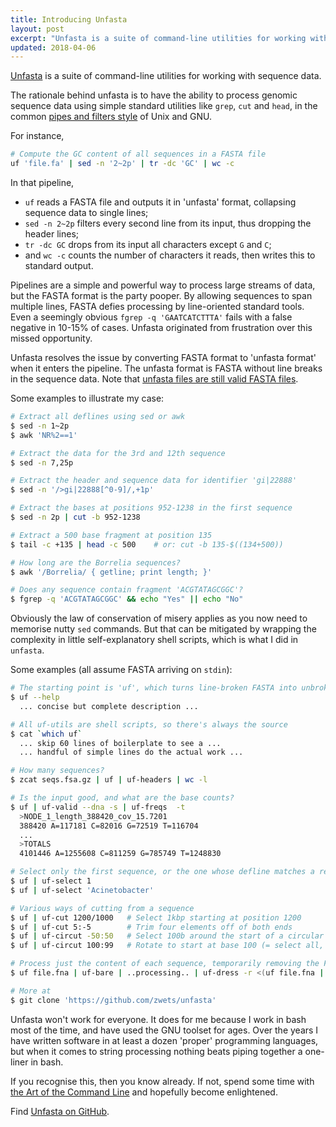 ```yaml
---
title: Introducing Unfasta 
layout: post
excerpt: "Unfasta is a suite of command-line utilities for working with sequence data.  The rationale behind unfasta is to have the ability to process genomic sequence data using simple standard utilities, in the common pipes and filters style of Unix and GNU."
updated: 2018-04-06
---
```


[Unfasta](http://github.com/zwets/unfasta) is a suite of command-line utilities for working with sequence data.

The rationale behind unfasta is to have the ability to process genomic sequence data using simple standard utilities like `grep`, `cut` and `head`, in the common [pipes and filters style](http://www.dossier-andreas.net/software_architecture/pipe_and_filter.html) of Unix and GNU.

For instance,

```bash
# Compute the GC content of all sequences in a FASTA file
uf 'file.fa' | sed -n '2~2p' | tr -dc 'GC' | wc -c
```

In that pipeline,

* `uf` reads a FASTA file and outputs it in 'unfasta' format, collapsing sequence data to single lines;
* `sed -n 2~2p` filters every second line from its input, thus dropping the header lines;
* `tr -dc GC` drops from its input all characters except `G` and `C`;
* and `wc -c` counts the number of characters it reads, then writes this to standard output.

Pipelines are a simple and powerful way to process large streams of data, but the FASTA format is the party pooper.  By allowing sequences to span multiple lines, FASTA defies processing by line-oriented standard tools.  Even a seemingly obvious `fgrep -q 'GAATCATCTTTA'` fails with a false negative in 10-15% of cases.  Unfasta originated from frustration over this missed opportunity.

Unfasta resolves the issue by converting FASTA format to 'unfasta format' when it enters the pipeline.  The unfasta format is FASTA without line breaks in the sequence data.  Note that [unfasta files are still valid FASTA files](https://github.com/zwets/unfasta/blob/master/README.md#unfasta-is-fasta).

Some examples to illustrate my case:

```bash
# Extract all deflines using sed or awk
$ sed -n 1~2p
$ awk 'NR%2==1'

# Extract the data for the 3rd and 12th sequence
$ sed -n 7,25p

# Extract the header and sequence data for identifier 'gi|22888'
$ sed -n '/>gi|22888[^0-9]/,+1p'

# Extract the bases at positions 952-1238 in the first sequence
$ sed -n 2p | cut -b 952-1238

# Extract a 500 base fragment at position 135
$ tail -c +135 | head -c 500	# or: cut -b 135-$((134+500))

# How long are the Borrelia sequences?
$ awk '/Borrelia/ { getline; print length; }'

# Does any sequence contain fragment 'ACGTATAGCGGC'? 
$ fgrep -q 'ACGTATAGCGGC' && echo "Yes" || echo "No"
```

Obviously the law of conservation of misery applies as you now need to memorise nutty `sed` commands.  But that can be mitigated by wrapping the complexity in little self-explanatory shell scripts, which is what I did in `unfasta`.

Some examples (all assume FASTA arriving on `stdin`):

```bash
# The starting point is 'uf', which turns line-broken FASTA into unbroken FASTA
$ uf --help
  ... concise but complete description ...

# All uf-utils are shell scripts, so there's always the source
$ cat `which uf`
  ... skip 60 lines of boilerplate to see a ...
  ... handful of simple lines do the actual work ...

# How many sequences?
$ zcat seqs.fsa.gz | uf | uf-headers | wc -l

# Is the input good, and what are the base counts?
$ uf | uf-valid --dna -s | uf-freqs  -t
  >NODE_1_length_388420_cov_15.7201
  388420 A=117181 C=82016 G=72519 T=116704
  ...
  >TOTALS
  4101446 A=1255608 C=811259 G=785749 T=1248830

# Select only the first sequence, or the one whose defline matches a regex
$ uf | uf-select 1
$ uf | uf-select 'Acinetobacter'

# Various ways of cutting from a sequence
$ uf | uf-cut 1200/1000   # Select 1kbp starting at position 1200
$ uf | uf-cut 5:-5        # Trim four elements off of both ends
$ uf | uf-circut -50:50   # Select 100b around the start of a circular sequence
$ uf | uf-circut 100:99   # Rotate to start at base 100 (= select all, wrapping around)

# Process just the content of each sequence, temporarily removing the FASTA deflines
$ uf file.fna | uf-bare | ..processing.. | uf-dress -r <(uf file.fna | uf-headers)

# More at
$ git clone 'https://github.com/zwets/unfasta'
```

Unfasta won't work for everyone.  It does for me because I work in bash most of the time, and have used the GNU toolset for ages.  Over the years I have written software in at least a dozen 'proper' programming languages, but when it comes to string processing nothing beats piping together a one-liner in bash.

If you recognise this, then you know already.  If not, spend some time with [the Art of the Command Line](https://github.com/jlevy/the-art-of-command-line) and hopefully become enlightened.

Find [Unfasta on GitHub](http://github.com/zwets/unfasta).


